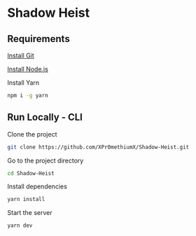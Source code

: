 # Shadow Heist
## Requirements

[Install Git](https://git-scm.com/downloads)

[Install Node.js](https://nodejs.org/en/download/prebuilt-installer)

Install Yarn
``` bash
npm i -g yarn
``` 
## Run Locally - CLI

Clone the project

```bash
git clone https://github.com/XPr0methiumX/Shadow-Heist.git
```

Go to the project directory

```bash
cd Shadow-Heist
```

Install dependencies

```bash
yarn install
```

Start the server

```bash
yarn dev
```

